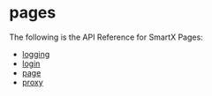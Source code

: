 # pages

The following is the API Reference for SmartX Pages:

+ [logging](logging.md)
+ [login](login.md)
+ [page](page.md)
+ [proxy](proxy.md)
